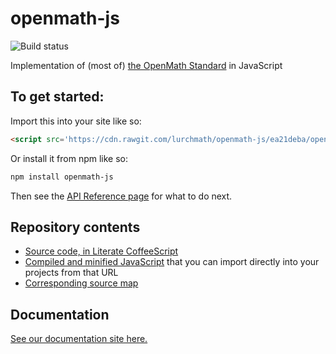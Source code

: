 
# openmath-js

![Build status](https://travis-ci.org/lurchmath/openmath-js.svg?branch=master)

Implementation of (most of) [the OpenMath Standard](https://www.openmath.org/standard/om20-2004-06-30/) in JavaScript

## To get started:

Import this into your site like so:

```html
<script src='https://cdn.rawgit.com/lurchmath/openmath-js/ea21deba/openmath.js'></script>
```

Or install it from npm like so:
```bash
npm install openmath-js
```

Then see the [API Reference
page](https://lurchmath.github.io/openmath-js/api-reference) for what to do
next.

## Repository contents

 * [Source code, in Literate CoffeeScript](openmath.litcoffee)
 * [Compiled and minified JavaScript](https://cdn.rawgit.com/lurchmath/openmath-js/ea21deba/openmath.js) that you can import directly into your projects from that URL
 * [Corresponding source map](https://cdn.rawgit.com/lurchmath/openmath-js/ea21deba/openmath.js.map)

## Documentation

[See our documentation site here.](https://lurchmath.github.io/openmath-js/)
